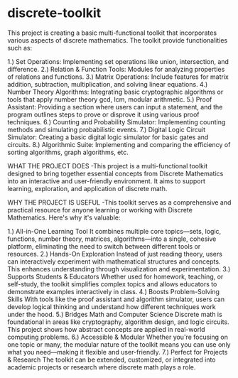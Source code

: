 # discrete-toolkit

This project is creating a basic multi-functional toolkit that incorporates various
aspects of discrete mathematics. The toolkit provide functionalities such as:

1.) Set Operations: Implementing set operations like union, intersection, and difference.
2.) Relation & Function Tools: Modules for analyzing properties of relations and
functions.
3.) Matrix Operations: Include features for matrix addition, subtraction, multiplication, and
solving linear equations.
4.) Number Theory Algorithms: Integrating basic cryptographic algorithms or tools that apply
number theory gcd, lcm, modular arithmetic.
5.) Proof Assistant: Providing a section where users can input a statement, and the program
outlines steps to prove or disprove it using various proof techniques.
6.) Counting and Probability Simulator: Implementing counting methods and simulating
probabilistic events.
7.) Digital Logic Circuit Simulator: Creating a basic digital logic simulator for basic gates and
circuits.
8.) Algorithmic Suite: Implementing and comparing the efficiency of sorting algorithms, graph
algorithms, etc.

WHAT THE PROJECT DOES
-This project is a multi-functional toolkit designed to bring together essential concepts from 
Discrete Mathematics into an interactive and user-friendly environment. It aims to support 
learning, exploration, and application of discrete math.

WHY THE PROJECT IS USEFUL
-This toolkit serves as a comprehensive and practical resource for anyone learning or working 
with Discrete Mathematics. Here's why it's valuable:

1.) All-in-One Learning Tool
It combines multiple core topics—sets, logic, functions, number theory, matrices, algorithms—into 
a single, cohesive platform, eliminating the need to switch between different tools or resources.
2.) Hands-On Exploration
Instead of just reading theory, users can interactively experiment with mathematical structures 
and concepts. This enhances understanding through visualization and experimentation.
3.) Supports Students & Educators
Whether used for homework, teaching, or self-study, the toolkit simplifies complex topics and 
allows educators to demonstrate examples interactively in class.
4.) Boosts Problem-Solving Skills
With tools like the proof assistant and algorithm simulator, users can develop logical thinking 
and understand how different techniques work under the hood.
5.) Bridges Math and Computer Science
Discrete math is foundational in areas like cryptography, algorithm design, and logic circuits. 
This project shows how abstract concepts are applied in real-world computing problems.
6.) Accessible & Modular
Whether you're focusing on one topic or many, the modular nature of the toolkit means you 
can use only what you need—making it flexible and user-friendly.
7.) Perfect for Projects & Research
The toolkit can be extended, customized, or integrated into academic projects or research 
where discrete math plays a role.



